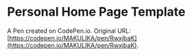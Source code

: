 # Personal Home Page  Template

A Pen created on CodePen.io. Original URL: [https://codepen.io/MAKULIKA/pen/RwxjbaK](https://codepen.io/MAKULIKA/pen/RwxjbaK).


